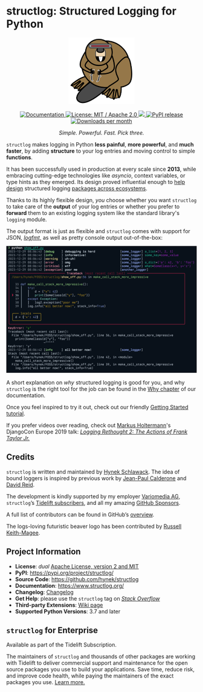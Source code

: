 # structlog: Structured Logging for Python

<p align="center">
   <a href="https://www.structlog.org/">
      <img src="docs/_static/structlog_logo_transparent.png" width="35%" alt="structlog" />
   </a>
</p>

<p align="center">
   <a href="https://www.structlog.org/en/stable/?badge=stable">
       <img src="https://img.shields.io/badge/Docs-Read%20The%20Docs-black" alt="Documentation" />
   </a>
   <a href="https://github.com/hynek/structlog/blob/main/LICENSE">
      <img src="https://img.shields.io/badge/license-MIT%2FApache--2.0-C06524" alt="License: MIT / Apache 2.0" />
   </a>
   <a href="https://bestpractices.coreinfrastructure.org/projects/6560">
    <img src="https://bestpractices.coreinfrastructure.org/projects/6560/badge">
    </a>
   <a href="https://pypi.org/project/structlog/">
      <img src="https://img.shields.io/pypi/v/structlog" alt="PyPI release" />
   </a>
   <a href="https://pepy.tech/project/structlog">
      <img src="https://static.pepy.tech/personalized-badge/structlog?period=month&units=international_system&left_color=grey&right_color=blue&left_text=Downloads%20/%20Month" alt="Downloads per month" />
   </a>
</p>

<p align="center"><em>Simple. Powerful. Fast. Pick three.</em></p>

<!-- begin-short -->

`structlog` makes logging in Python **less painful**, **more powerful**, and **much faster**, by adding **structure** to your log entries and moving control to simple **functions**.

It has been successfully used in production at every scale since **2013**, while embracing cutting-edge technologies like *asyncio*, context variables, or type hints as they emerged. Its design proved influential enough to [help design](https://twitter.com/sirupsen/status/638330548361019392) structured logging [packages across ecosystems](https://github.com/sirupsen/logrus).

Thanks to its highly flexible design, *you* choose whether you want `structlog` to take care of the **output** of your log entries or whether you prefer to **forward** them to an existing logging system like the standard library's `logging` module.

The output format is just as flexible and `structlog` comes with support for JSON, [*logfmt*](https://brandur.org/logfmt), as well as pretty console output out-of-the-box:

![image](https://github.com/hynek/structlog/blob/main/docs/_static/console_renderer.png?raw=true)

<!-- end-short -->

A short explanation on *why* structured logging is good for you, and why `structlog` is the right tool for the job can be found in the [Why chapter](https://www.structlog.org/en/stable/why.html) of our documentation.

Once you feel inspired to try it out, check out our friendly [Getting Started tutorial](https://www.structlog.org/en/stable/getting-started.html).

If you prefer videos over reading, check out [Markus Holtermann](https://twitter.com/m_holtermann)'s DjangoCon Europe 2019 talk: [*Logging Rethought 2: The Actions of Frank Taylor Jr.*](https://www.youtube.com/watch?v=Y5eyEgyHLLo)


## Credits

`structlog` is written and maintained by [Hynek Schlawack](https://hynek.me/).
The idea of bound loggers is inspired by previous work by [Jean-Paul Calderone](https://github.com/exarkun) and [David Reid](https://github.com/dreid).

The development is kindly supported by my employer [Variomedia AG](https://www.variomedia.de/), `structlog`’s [Tidelift subscribers](https://tidelift.com/subscription/pkg/pypi-structlog), and all my amazing [GitHub Sponsors](https://github.com/sponsors/hynek).

A full list of contributors can be found in GitHub’s [overview](https://github.com/hynek/structlog/graphs/contributors).

The logs-loving futuristic beaver logo has been contributed by [Russell Keith-Magee](https://github.com/freakboy3742).


<!-- begin-meta -->

## Project Information

- **License**: *dual* [Apache License, version 2 and MIT](https://www.structlog.org/en/latest/license.html)
- **PyPI**: <https://pypi.org/project/structlog/>
- **Source Code**: <https://github.com/hynek/structlog>
- **Documentation**: <https://www.structlog.org/>
- **Changelog**: [Changelog](https://www.structlog.org/en/stable/changelog.html)
- **Get Help**: please use the `structlog` tag on [*Stack Overflow*](https://stackoverflow.com/questions/tagged/structlog)
- **Third-party Extensions**: [Wiki page](https://github.com/hynek/structlog/wiki/Third-party-Extensions)
- **Supported Python Versions**: 3.7 and later


## `structlog` for Enterprise

Available as part of the Tidelift Subscription.

The maintainers of `structlog` and thousands of other packages are working with Tidelift to deliver commercial support and maintenance for the open source packages you use to build your applications. Save time, reduce risk, and improve code health, while paying the maintainers of the exact packages you use. [Learn more.](https://tidelift.com/subscription/pkg/pypi-structlog?utm_source=pypi-structlog&utm_medium=referral&utm_campaign=readme)
